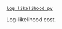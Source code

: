 [`log_likelihood.py`](https://github.com/laurent-dinh/nice/blob/master/pylearn2/costs/log_likelihood.py)

Log-likelihood cost.